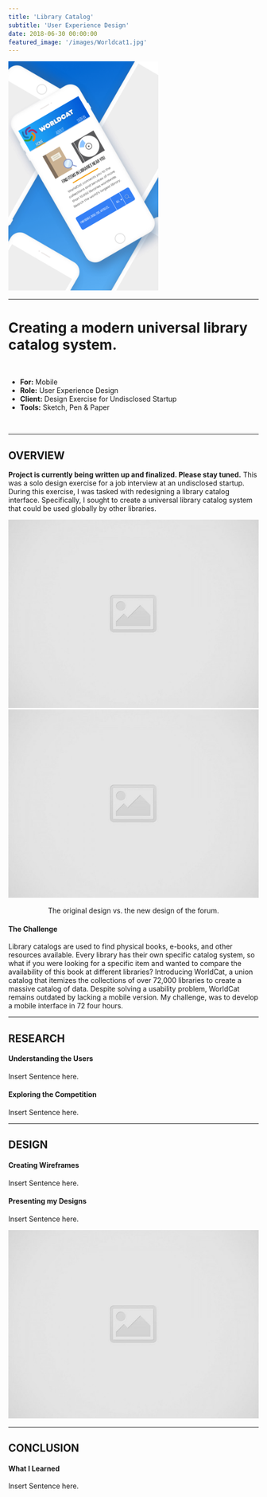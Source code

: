 ```yaml
---
title: 'Library Catalog'
subtitle: 'User Experience Design'
date: 2018-06-30 00:00:00
featured_image: '/images/Worldcat1.jpg'
---
```


<img src="/images/Worldcat1.jpg" alt="Worldcat1"  width="60%" height="60%" />

---

# Creating a modern universal library catalog system.
<br>

* **For:** Mobile
* **Role:** User Experience Design
* **Client:** Design Exercise for Undisclosed Startup
* **Tools:** Sketch, Pen & Paper
<br>

---


## OVERVIEW


**Project is currently being written up and finalized. Please stay tuned.**
This was a solo design exercise for a job interview at an undisclosed startup. During this exercise, I was tasked with redesigning a library catalog interface. Specifically, I sought to create a universal library catalog system that could be used globally by other libraries. 

<div class="gallery" data-columns="1">
	<img src="/images/placeholder.jpg">
	<img src="/images/placeholder.jpg">
</div>
<p style="text-align: center;"> The original design vs. the new design of the forum.</p>


#### The Challenge

Library catalogs are used to find physical books, e-books, and other resources available. Every library has their own specific catalog system, so what if you were looking for a specific item and wanted to compare the availability of this book at different libraries? Introducing WorldCat, a union catalog that itemizes the collections of over 72,000 libraries to create a massive catalog of data. Despite solving a usability problem, WorldCat remains outdated by lacking a mobile version. My challenge, was to develop a mobile interface in 72 four hours.


---


## RESEARCH


#### Understanding the Users

Insert Sentence here.


#### Exploring the Competition 

 Insert Sentence here.
 
 



---


## DESIGN

#### Creating Wireframes

Insert Sentence here.


#### Presenting my Designs

Insert Sentence here. 


![](/images/placeholder.jpg)

---


## CONCLUSION

#### What I Learned

Insert Sentence here.
